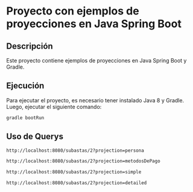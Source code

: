 # Proyecto con ejemplos de proyecciones en Java Spring Boot

## Descripción

Este proyecto contiene ejemplos de proyecciones en Java Spring Boot y Gradle.

## Ejecución

Para ejecutar el proyecto, es necesario tener instalado Java 8 y Gradle. Luego, ejecutar el siguiente comando:

```bash
gradle bootRun
```

## Uso de Querys

```bash
http://localhost:8080/subastas/2?projection=persona
```

```bash
http://localhost:8080/subastas/2?projection=metodosDePago
```

```bash
http://localhost:8080/subastas/2?projection=simple
```

```bash
http://localhost:8080/subastas/2?projection=detailed
```